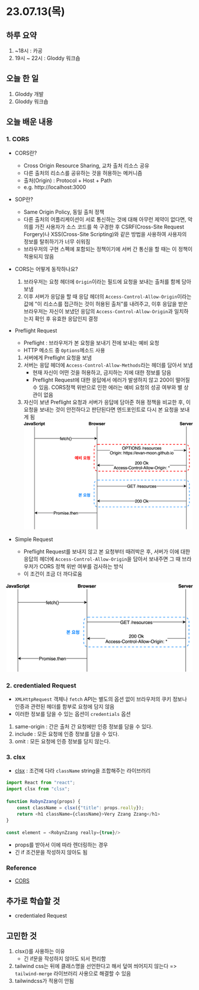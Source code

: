 # 23.07.13(목)

## 하루 요약
1. ~18시 : 카공
2. 19시 ~ 22시 : Gloddy 워크숍
## 오늘 한 일
1. Gloddy 개발
2. Gloddy 워크숍

## 오늘 배운 내용
### 1. CORS
- CORS란?
  - Cross Origin Resource Sharing, 교차 출처 리소스 공유
  - 다른 출처의 리소스를 공유하는 것을 허용하는 메커니즘
  - 출처(Origin) : Protocol + Host + Path
  - e.g. http://localhost:3000
- SOP란?
  - Same Origin Policy, 동일 출처 정책
  - 다른 출처의 어플리케이션이 서로 통신하는 것에 대해 아무런 제약이 없다면, 악의를 가진 사용자가 소스 코드를 쓱 구경한 후 CSRF(Cross-Site Request Forgery)나 XSS(Cross-Site Scripting)와 같은 방법을 사용하여 사용자의 정보를 탈취하기가 너무 쉬워짐
  - 브라우저의 구현 스펙에 포함되는 정책이기에 서버 간 통신을 할 때는 이 정책이 적용되지 않음

- CORS는 어떻게 동작하나요?
  1. 브라우저는 요청 헤더에 `Origin`이라는 필드에 요청을 보내는 출처를 함께 담아보냄
  2. 이후 서버가 응답을 할 때 응답 헤더의 `Access-Control-Allow-Origin`이라는 값에 "이 리소스를 접근하는 것이 허용된 출처"를 내려주고, 이후 응답을 받은 브라우저는 자신이 보냈던 응답의 `Access-Control-Allow-Origin`과 일치하는지 확인 후 유효한 응답인지 결정

- Preflight Request
  - Preflight : 브라우저가 본 요청을 보내기 전에 보내는 예비 요청
  - HTTP 메소드 중 `Options`메소드 사용
  1. 서버에게 Preflight 요청을 보냄 
  2. 서버는 응답 헤더에 `Access-Control-Allow-Methods`라는 헤더를 담아서 보냄
     - 현재 자신이 어떤 것을 허용하고, 금지하는 지에 대한 정보를 담음
     - Preflight Request에 대한 응답에서 에러가 발생하지 않고 200이 떨어질 수 있음. CORS정책 위반으로 인한 에러는 예비 요청의 성공 여부와 별 상관이 없음
  3. 자신이 보낸 Preflight 요청과 서버가 응답에 담아준 허용 정책을 비교한 후, 이 요청을 보내는 것이 안전하다고 판단된다면 엔드포인트로 다시 본 요청을 보내게 됨
![Alt text](image.png)

- Simple Request
  - Preflight Request를 보내지 않고 본 요청부터 때려박은 후, 서버가 이에 대한 응답의 헤더에 `Access-Control-Allow-Origin`을 담아서 보내주면 그 때 브라우저가 CORS 정책 위반 여부를 검사하는 방식
  - 이 조건이 조금 더 까다로움

![Alt text](image-1.png)

### 2. credentialed Request
- `XMLHttpRequest` 객체나 `fetch` API는 별도의 옵션 없이 브라우저의 쿠키 정보나 인증과 관련된 헤더를 함부로 요청에 담지 않음
- 이러한 정보를 담을 수 있는 옵션이 `credentials` 옵션
1. same-origin : 간은 출처 간 요청에만 인증 정보를 담을 수 있다.
2. include : 모든  요청에 인증 정보를 담을 수 있다.
3. omit : 모든 요청에 인증 정보를 담지 않는다.

### 3. clsx
- [clsx](https://github.com/lukeed/clsx) : 조건에 다라 `className` string을 조합해주는 라이브러리
```js
import React from "react";
import clsx from "clsx";

function RobynZzang(props) {
	const className = clsx({"title": props.really});
  	return <h1 className={className}>Very Zzang Zzang</h1>
}

const element = <RobynZzang really={true}/>

```
- props를 받아서 이에 따라 렌더링하는 경우
- 긴 if 조건문을 작성하지 않아도 됨

### Reference
- [CORS](https://evan-moon.github.io/2020/05/21/about-cors/)

## 추가로 학습할 것
- credentialed Request

## 고민한 것
1. clsx()를 사용하는 이유
   - 긴 if문을 작성하지 않아도 되서 편리함
2. tailwind css는 뒤에 클래스명을 선언한다고 해서 덮여 씌어지지 않는다 => `tailwind-merge` 라이브러리 사용으로 해결할 수 있음
3. tailwindcss가 적용이 안됨